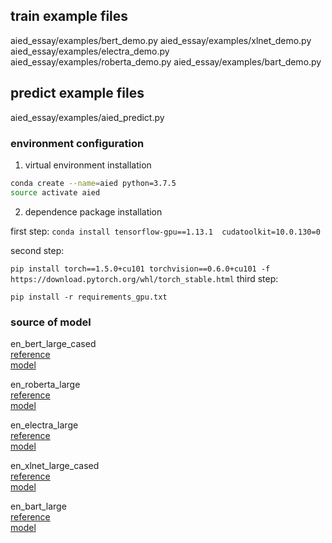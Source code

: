 
## train example files
aied_essay/examples/bert_demo.py
aied_essay/examples/xlnet_demo.py
aied_essay/examples/electra_demo.py
aied_essay/examples/roberta_demo.py
aied_essay/examples/bart_demo.py


## predict example files
aied_essay/examples/aied_predict.py


### environment configuration


1. virtual environment installation
```sh
conda create --name=aied python=3.7.5
source activate aied
```

2. dependence package installation

first step:
`conda install tensorflow-gpu==1.13.1  cudatoolkit=10.0.130=0`

second step:

`pip install torch==1.5.0+cu101 torchvision==0.6.0+cu101 -f https://download.pytorch.org/whl/torch_stable.html`
third step:

`pip install -r requirements_gpu.txt`


### source of model

en_bert_large_cased   
[reference](https://arxiv.org/abs/1810.04805)  
[model](https://huggingface.co/bert-large-cased)  

en_roberta_large  
[reference](https://arxiv.org/abs/1907.11692)  
[model](https://huggingface.co/roberta-large)  

en_electra_large  
[reference](https://arxiv.org/abs/2003.10555)   
[model](https://huggingface.co/google/electra-large-discriminator)   

en_xlnet_large_cased   
[reference](https://arxiv.org/abs/1906.08237)   
[model](https://huggingface.co/xlnet-large-cased)  

en_bart_large   
[reference](https://arxiv.org/abs/1910.13461)  
[model](https://huggingface.co/facebook/bart-large)  
